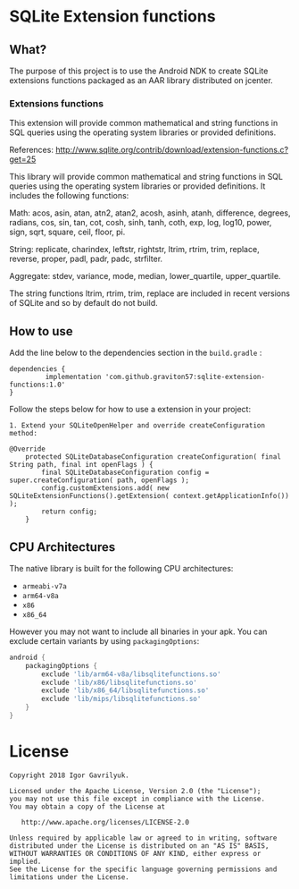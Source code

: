 # SQLite Extension functions


## What?

The purpose of this project is to use the Android NDK to create SQLite extensions functions  packaged as an AAR library distributed on jcenter.

### Extensions functions

This extension will provide common mathematical and string functions in SQL queries using the operating system libraries or provided definitions.

References: http://www.sqlite.org/contrib/download/extension-functions.c?get=25

This library will provide common mathematical and string functions in
SQL queries using the operating system libraries or provided
definitions.  It includes the following functions:

Math: acos, asin, atan, atn2, atan2, acosh, asinh, atanh, difference,
degrees, radians, cos, sin, tan, cot, cosh, sinh, tanh, coth, exp,
log, log10, power, sign, sqrt, square, ceil, floor, pi.

String: replicate, charindex, leftstr, rightstr, ltrim, rtrim, trim,
replace, reverse, proper, padl, padr, padc, strfilter.

Aggregate: stdev, variance, mode, median, lower_quartile,
upper_quartile.

The string functions ltrim, rtrim, trim, replace are included in
recent versions of SQLite and so by default do not build.


## How to use

Add the line below to the dependencies section in the ```build.gradle``` :
```
dependencies {
         implementation 'com.github.graviton57:sqlite-extension-functions:1.0'
}
```

Follow the steps below for how to use a extension in your project:

    1. Extend your SQLiteOpenHelper and override createConfiguration method:
        
    @Override
        protected SQLiteDatabaseConfiguration createConfiguration( final String path, final int openFlags ) {
            final SQLiteDatabaseConfiguration config = super.createConfiguration( path, openFlags );
            config.customExtensions.add( new SQLiteExtensionFunctions().getExtension( context.getApplicationInfo()) );
            return config;
        }    
    
CPU Architectures
-----------------

The native library is built for the following CPU architectures:

- `armeabi-v7a`
- `arm64-v8a`
- `x86`
- `x86_64`

However you may not want to include all binaries in your apk. You can exclude certain variants by
using `packagingOptions`:

```gradle
android {
    packagingOptions {
        exclude 'lib/arm64-v8a/libsqlitefunctions.so'
        exclude 'lib/x86/libsqlitefunctions.so'
        exclude 'lib/x86_64/libsqlitefunctions.so'
        exclude 'lib/mips/libsqlitefunctions.so'
    }
}
```        


License
=======

    Copyright 2018 Igor Gavrilyuk.

    Licensed under the Apache License, Version 2.0 (the "License");
    you may not use this file except in compliance with the License.
    You may obtain a copy of the License at

       http://www.apache.org/licenses/LICENSE-2.0

    Unless required by applicable law or agreed to in writing, software
    distributed under the License is distributed on an "AS IS" BASIS,
    WITHOUT WARRANTIES OR CONDITIONS OF ANY KIND, either express or implied.
    See the License for the specific language governing permissions and
    limitations under the License.




   
